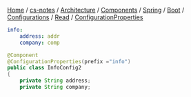[Home](https://mengxianbin.github.io) /
[cs-notes](https://mengxianbin.github.io/cs-notes/site) /
[Architecture](https://mengxianbin.github.io/cs-notes/site/Architecture) /
[Components](https://mengxianbin.github.io/cs-notes/site/Architecture/Components) /
[Spring](https://mengxianbin.github.io/cs-notes/site/Architecture/Components/Spring) /
[Boot](https://mengxianbin.github.io/cs-notes/site/Architecture/Components/Spring/Boot) /
[Configurations](https://mengxianbin.github.io/cs-notes/site/Architecture/Components/Spring/Boot/Configurations) /
[Read](https://mengxianbin.github.io/cs-notes/site/Architecture/Components/Spring/Boot/Configurations/Read) /
[ConfigurationProperties](https://mengxianbin.github.io/cs-notes/site/Architecture/Components/Spring/Boot/Configurations/Read/ConfigurationProperties)

```yml
info:
    address: addr
    company: comp
```

```java
@Component 
@ConfigurationProperties(prefix ="info")
public class InfoConfig2
{
    private String address;
    private String company;

```
